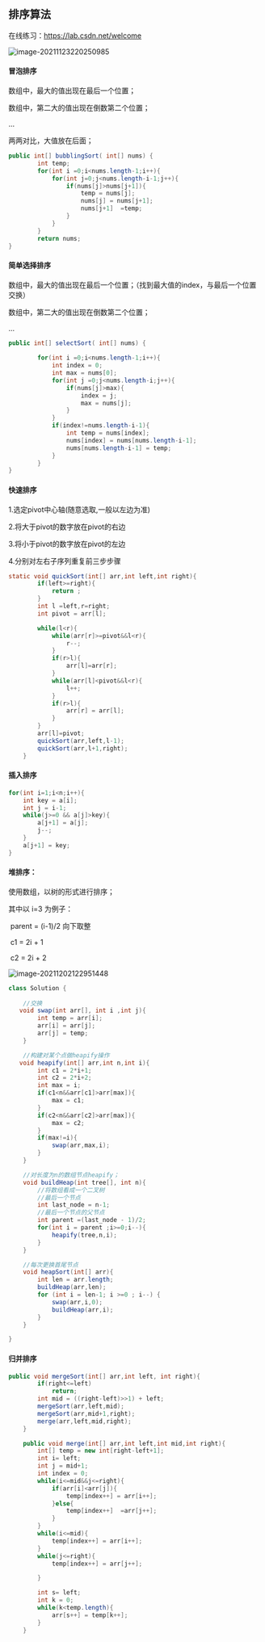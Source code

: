 ## 排序算法



在线练习：https://lab.csdn.net/welcome

![image-20211123220250985](sort_algorithm.assets/image-20211123220250985.png)





#### 冒泡排序

数组中，最大的值出现在最后一个位置；

数组中，第二大的值出现在倒数第二个位置；

...

两两对比，大值放在后面；

```java
public int[] bubblingSort( int[] nums) {
        int temp;
        for(int i =0;i<nums.length-1;i++){
            for(int j=0;j<nums.length-i-1;j++){
                if(nums[j]>nums[j+1]){
                    temp = nums[j];
                    nums[j] = nums[j+1];
                    nums[j+1]  =temp;
                }
            }
        }
        return nums;
}
```







#### 简单选择排序

数组中，最大的值出现在最后一个位置；（找到最大值的index，与最后一个位置交换）

数组中，第二大的值出现在倒数第二个位置；

...

```java
public int[] selectSort( int[] nums) {
        
    	for(int i =0;i<nums.length-1;i++){
            int index = 0;
            int max = nums[0];
            for(int j =0;j<nums.length-i;j++){
                if(nums[j]>max){
                    index = j;
                    max = nums[j];
                }
       		}
            if(index!=nums.length-i-1){
                int temp = nums[index];
                nums[index] = nums[nums.length-i-1];
                nums[nums.length-i-1] = temp;
            }
        }
}
```





#### 快速排序

1.选定pivot中心轴(随意选取,一般以左边为准)

2.将大于pivot的数字放在pivot的右边

3.将小于pivot的数字放在pivot的左边

4.分别对左右子序列重复前三步步骤

```java
static void quickSort(int[] arr,int left,int right){
        if(left>=right){
            return ;
        }
        int l =left,r=right;
        int pivot = arr[l];

        while(l<r){
            while(arr[r]>=pivot&&l<r){
                r--;
            }
            if(r>l){
                arr[l]=arr[r];
            }
            while(arr[l]<pivot&&l<r){
                l++;
            }
            if(r>l){
                arr[r] = arr[l];
            }
        }
        arr[l]=pivot;
        quickSort(arr,left,l-1);
        quickSort(arr,l+1,right);
    }
```





#### 插入排序



```java
for(int i=1;i<n;i++){
    int key = a[i];
    int j = i-1;
    while(j>=0 && a[j]>key){
        a[j+1] = a[j];
        j--;
    }
    a[j+1] = key;
}
```







#### 堆排序：

使用数组，以树的形式进行排序；

其中以 i=3 为例子：

​	parent = (i-1)/2 向下取整

​	c1 = 2i + 1

​	c2 = 2i + 2

![image-20211202122951448](sort_algorithm.assets/image-20211202122951448.png)



```java
class Solution {
    
	//交换
   void swap(int arr[], int i ,int j){
        int temp = arr[i];
        arr[i] = arr[j];
        arr[j] = temp;
    }

	//构建对某个点做heapify操作
   void heapify(int[] arr,int n,int i){
        int c1 = 2*i+1;
        int c2 = 2*i+2;
        int max = i;
        if(c1<n&&arr[c1]>arr[max]){
            max = c1;
        }
        if(c2<n&&arr[c2]>arr[max]){
            max = c2;
        }
        if(max!=i){
            swap(arr,max,i);
        }
    }

	//对长度为n的数组节点heapify；
    void buildHeap(int tree[], int n){
        //将数组看成一个二叉树
        //最后一个节点
        int last_node = n-1;
        //最后一个节点的父节点
        int parent =(last_node - 1)/2;
        for(int i = parent ;i>=0;i--){
            heapify(tree,n,i);
        }
    }

	//每次更换首尾节点
    void heapSort(int[] arr){
        int len = arr.length;
        buildHeap(arr,len);
        for (int i = len-1; i >=0 ; i--) {
            swap(arr,i,0);
            buildHeap(arr,i);
        }
    }

}
```







#### 归并排序



```java
public void mergeSort(int[] arr,int left, int right){
        if(right<=left)
            return;
        int mid = ((right-left)>>1) + left;
        mergeSort(arr,left,mid);
        mergeSort(arr,mid+1,right);
        merge(arr,left,mid,right);
    }

    public void merge(int[] arr,int left,int mid,int right){
        int[] temp = new int[right-left+1];
        int i= left;
        int j = mid+1;
        int index = 0;
        while(i<=mid&&j<=right){
            if(arr[i]<arr[j]){
                temp[index++] = arr[i++];
            }else{
                temp[index++]  =arr[j++];
            }
        }
        while(i<=mid){
            temp[index++] = arr[i++];
        }
        while(j<=right){
            temp[index++] = arr[j++];

        }

        int s= left;
        int k = 0;
        while(k<temp.length){
            arr[s++] = temp[k++];
        }
    }
```



